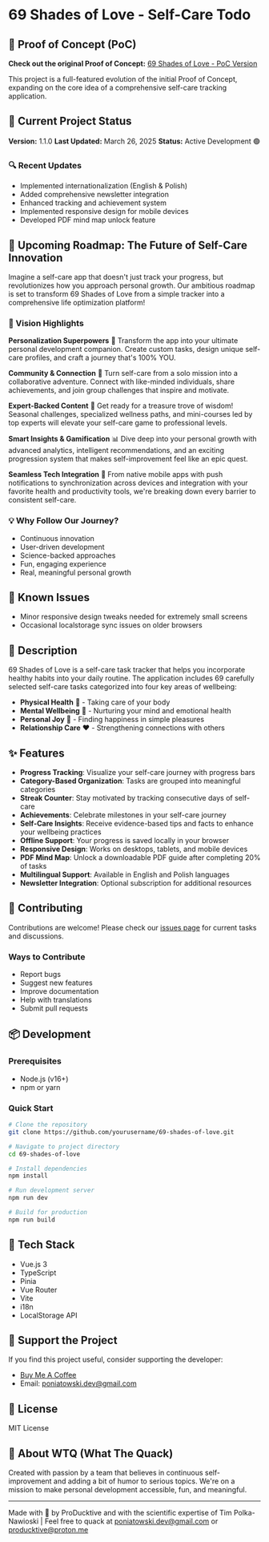 # 69 Shades of Love - Self-Care Todo

## 🔗 Proof of Concept (PoC)
**Check out the original Proof of Concept:** 
[69 Shades of Love - PoC Version](https://make-habits-with-pro-ducktive.tiiny.site)

This project is a full-featured evolution of the initial Proof of Concept, expanding on the core idea of a comprehensive self-care tracking application.

## 🚀 Current Project Status

**Version:** 1.1.0
**Last Updated:** March 26, 2025
**Status:** Active Development 🟢

### 🔍 Recent Updates
- Implemented internationalization (English & Polish)
- Added comprehensive newsletter integration
- Enhanced tracking and achievement system
- Implemented responsive design for mobile devices
- Developed PDF mind map unlock feature

## 🚀 Upcoming Roadmap: The Future of Self-Care Innovation

Imagine a self-care app that doesn't just track your progress, but revolutionizes how you approach personal growth. Our ambitious roadmap is set to transform 69 Shades of Love from a simple tracker into a comprehensive life optimization platform! 

### 🌟 Vision Highlights

**Personalization Superpowers** 🎯
Transform the app into your ultimate personal development companion. Create custom tasks, design unique self-care profiles, and craft a journey that's 100% YOU.

**Community & Connection** 🤝
Turn self-care from a solo mission into a collaborative adventure. Connect with like-minded individuals, share achievements, and join group challenges that inspire and motivate.

**Expert-Backed Content** 🧠
Get ready for a treasure trove of wisdom! Seasonal challenges, specialized wellness paths, and mini-courses led by top experts will elevate your self-care game to professional levels.

**Smart Insights & Gamification** 📊
Dive deep into your personal growth with advanced analytics, intelligent recommendations, and an exciting progression system that makes self-improvement feel like an epic quest.

**Seamless Tech Integration** 📱
From native mobile apps with push notifications to synchronization across devices and integration with your favorite health and productivity tools, we're breaking down every barrier to consistent self-care.

### 💡 Why Follow Our Journey?
- Continuous innovation
- User-driven development
- Science-backed approaches
- Fun, engaging experience
- Real, meaningful personal growth

## 🚧 Known Issues
- Minor responsive design tweaks needed for extremely small screens
- Occasional localstorage sync issues on older browsers

## 📝 Description

69 Shades of Love is a self-care task tracker that helps you incorporate healthy habits into your daily routine. The application includes 69 carefully selected self-care tasks categorized into four key areas of wellbeing:

- **Physical Health** 💪 - Taking care of your body
- **Mental Wellbeing** 🧠 - Nurturing your mind and emotional health
- **Personal Joy** 🌈 - Finding happiness in simple pleasures
- **Relationship Care** ❤️ - Strengthening connections with others

## ✨ Features

- **Progress Tracking**: Visualize your self-care journey with progress bars
- **Category-Based Organization**: Tasks are grouped into meaningful categories
- **Streak Counter**: Stay motivated by tracking consecutive days of self-care
- **Achievements**: Celebrate milestones in your self-care journey
- **Self-Care Insights**: Receive evidence-based tips and facts to enhance your wellbeing practices
- **Offline Support**: Your progress is saved locally in your browser
- **Responsive Design**: Works on desktops, tablets, and mobile devices
- **PDF Mind Map**: Unlock a downloadable PDF guide after completing 20% of tasks
- **Multilingual Support**: Available in English and Polish languages
- **Newsletter Integration**: Optional subscription for additional resources

## 🤝 Contributing

Contributions are welcome! Please check our [issues page](https://github.com/in-progress) for current tasks and discussions.

### Ways to Contribute
- Report bugs
- Suggest new features
- Improve documentation
- Help with translations
- Submit pull requests

## 📦 Development

### Prerequisites
- Node.js (v16+)
- npm or yarn

### Quick Start
```bash
# Clone the repository
git clone https://github.com/yourusername/69-shades-of-love.git

# Navigate to project directory
cd 69-shades-of-love

# Install dependencies
npm install

# Run development server
npm run dev

# Build for production
npm run build
```

## 🧰 Tech Stack
- Vue.js 3
- TypeScript
- Pinia
- Vue Router
- Vite
- i18n
- LocalStorage API

## 💖 Support the Project

If you find this project useful, consider supporting the developer:
- [Buy Me A Coffee](https://tiptopjar.com/proDucktive)
- Email: poniatowski.dev@gmail.com

## 📄 License
MIT License

## 🦆 About WTQ (What The Quack)

Created with passion by a team that believes in continuous self-improvement and adding a bit of humor to serious topics. We're on a mission to make personal development accessible, fun, and meaningful.

---

Made with 💜 by ProDucktive  and with the scientific expertise of Tim Polka-Nawioski | Feel free to quack at poniatowski.dev@gmail.com or producktive@proton.me